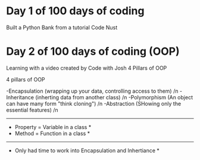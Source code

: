 # Day 1 of 100 days of coding 

Built a Python Bank from a tutorial Code Nust


# Day 2 of 100 days of coding (OOP) 

Learning with a video created by Code with Josh 4 Pillars of OOP

4 pillars of OOP

-Encapsulation   (wrapping up your data, controlling access to them)  /n
-Inheritance     (inherting data from another class)  /n
-Polymorphism    (An object can have many form "think cloning")  /n
-Abstraction     (SHowing only the essential features)  /n

**********************************
* Property = Variable in a class *
* Method = Function in a class   *
**********************************

* Only had time to work into Encapsulation and Inhertiance *

